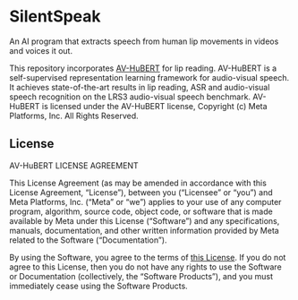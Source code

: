 # SilentSpeak
An AI program that extracts speech from human lip movements in videos and voices it out.

This repository incorporates [AV-HuBERT](https://github.com/facebookresearch/av_hubert) for lip reading. AV-HuBERT is a self-supervised representation learning framework for audio-visual speech. It achieves state-of-the-art results in lip reading, ASR and audio-visual speech recognition on the LRS3 audio-visual speech benchmark. AV-HuBERT is licensed under the AV-HuBERT license, Copyright (c) Meta Platforms, Inc. All Rights Reserved.

## License

AV-HuBERT LICENSE AGREEMENT

This License Agreement (as may be amended in accordance with this License
Agreement, “License”), between you (“Licensee” or “you”) and Meta Platforms,
Inc. (“Meta” or “we”) applies to your use of any computer program, algorithm,
source code, object code, or software that is made available by Meta under this
License (“Software”) and any specifications, manuals, documentation, and other
written information provided by Meta related to the Software (“Documentation”).

By using the Software, you agree to the terms of [this
License](https://github.com/ssever23/SilentSpeak?tab=License-1-ov-file). If
you do not agree to this License, then you do not have any rights to use the
Software or Documentation (collectively, the “Software Products”), and you must
immediately cease using the Software Products.